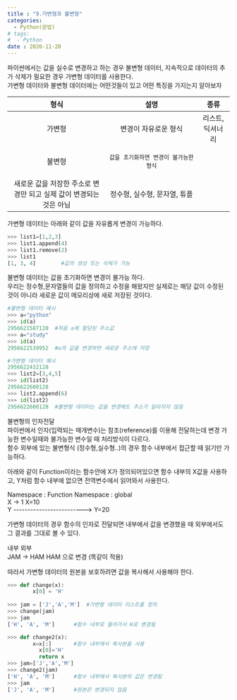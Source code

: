 ```yaml
---
title : "9.가변형과 불변형"
categories:
  - Python(문법)
# tags:
#  - Python
date : 2020-11-20
---
```


파이썬에서는 값을 실수로 변경하고 하는 경우 불변형 데이터, 지속적으로 데이터의 추가 삭제가 필요한 경우 가변형 데이터를 사용한다.  
가변형 데이터와 불변형 데이터에는 어떤것들이 있고 어떤 특징을 가지는지 알아보자  
  
  
| 형식 | 설명 | 종류 |
|:--:|:--:|:--:|
| 가변형 | 변경이 자유로운 형식 | 리스트,딕셔너리 |
| 불변형 | <pre>값을 초기화하면 변경이 불가능한 형식  
새로운 값을 저장한 주소로 변경만 되고 실제 값이 변경되는 것은 아님 | 정수형, 실수형, 문자열, 튜플 |

가변형 데이터는 아래와 같이 값을 자유롭게 변경이 가능하다.

```python 
>>> list1=[1,2,3]
>>> list1.append(4)
>>> list1.remove(2)
>>> list1
[1, 3, 4]        #값의 생성 또는 삭제가 가능
```

불변형 데이터는 값을 초기화하면 변경이 불가능 하다.  
우리는 정수형,문자열들의 값을 정의하고 수정을 해왔지만 실제로는 해당 값이 수정된 것이 아니라 새로운 값이 메모리상에 새로 저장된 것이다.  

```python
#불변형 데이터 예시
>>> a="python"
>>> id(a)
2956621587120  #처음 a에 할당된 주소값
>>> a="study"
>>> id(a)
2956622539952  #a의 값을 변경하면 새로운 주소에 저장

#가변형 데이터 예시
2956622432128
>>> list2=[3,4,5]
>>> id(list2)
2956622600128
>>> list2.append(6)
>>> id(list2)
2956622600128  #불변형 데이터는 값을 변경해도 주소가 달라지지 않음
```

불변형의 인자전달  
파이썬에서 인자(입력되는 매개변수)는 참조(reference)를 이용해 전달하는데 변경 가능한 변수일때와 불가능한 변수일 때 처리방식이 다르다.  
함수 외부에 있는 불변형식 (정수형,실수형..)의 경우 함수 내부에서 접근할 때 읽기만 가능하다.  

아래와 같이 Function이라는 함수안에 X가 정의되어있으면 함수 내부의 X값을 사용하고, Y처럼 함수 내부에 없으면 전역변수에서 읽어와서 사용한다.  
  
Namespace : Function       Namespace : global  
    X  ->  1                      X=10  
    Y  -------------------------> Y=20  

가변형 데이터의 경우 함수의 인자로 전달되면 내부에서 값을 변경했을 때 외부에서도 그 결과를 그대로 볼 수 있다.  
  
  내부                      외부  
 JAM -> HAM               HAM 으로 변경 (똑같이 적용)

따라서 가변형 데이터의 원본을 보호하려면 값을 복사해서 사용해야 한다.  

```python
>>> def change(x):
      	x[0] = 'H'
	
>>> jam = ['J','A','M']  #가변형 데이터 리스트를 정의
>>> change(jam)
>>> jam
['H', 'A', 'M']      #함수 내부로 들어가서 H로 변경됨

>>> def change2(x):
      	x=x[:]       #함수 내부에서 복사본을 사용
	      x[0]='H'
	      return x
>>> jam=['J','A','M']
>>> change2(jam)
['H', 'A', 'M']      #함수 내부에서 복사본의 값은 변경됨
>>> jam
['J', 'A', 'M']      #원본은 변경되지 않음
```


